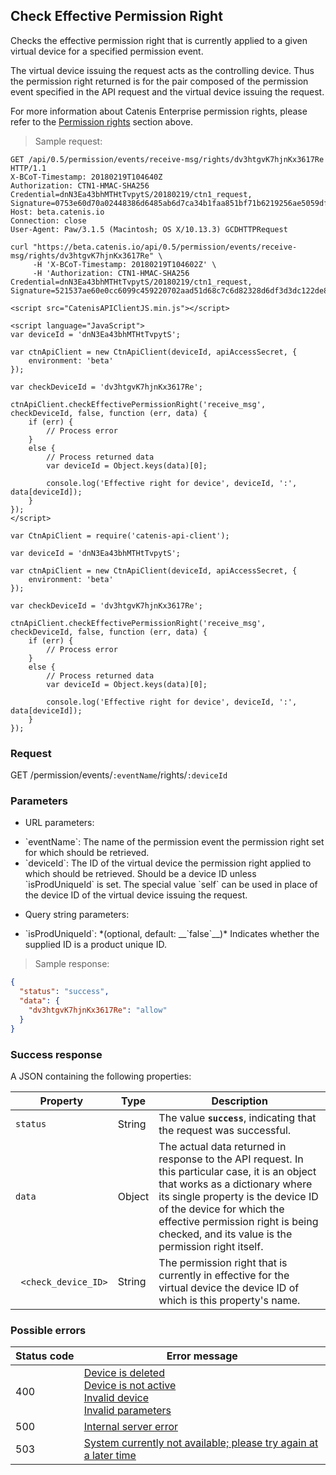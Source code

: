 ## Check Effective Permission Right

Checks the effective permission right that is currently applied to a given virtual device for a specified permission event.

The virtual device issuing the request acts as the controlling device. Thus the permission right returned is for the
pair composed of the permission event specified in the API request and the virtual device issuing the request.

<aside class="notice">
For more information about Catenis Enterprise permission rights, please refer to the <a href="#permission-rights">Permission rights</a> section above.
</aside>

> Sample request:

```http--raw
GET /api/0.5/permission/events/receive-msg/rights/dv3htgvK7hjnKx3617Re HTTP/1.1
X-BCoT-Timestamp: 20180219T104640Z
Authorization: CTN1-HMAC-SHA256 Credential=dnN3Ea43bhMTHtTvpytS/20180219/ctn1_request, Signature=0753e60d70a02448386d6485ab6d7ca34b1faa851bf71b6219256ae5059dfa09
Host: beta.catenis.io
Connection: close
User-Agent: Paw/3.1.5 (Macintosh; OS X/10.13.3) GCDHTTPRequest
```

```shell
curl "https://beta.catenis.io/api/0.5/permission/events/receive-msg/rights/dv3htgvK7hjnKx3617Re" \
     -H 'X-BCoT-Timestamp: 20180219T104602Z' \
     -H 'Authorization: CTN1-HMAC-SHA256 Credential=dnN3Ea43bhMTHtTvpytS/20180219/ctn1_request, Signature=521537ae60e0cc6099c459220702aad51d68c7c6d82328d6df3d3dc122de8683'
```

```html--javascript
<script src="CatenisAPIClientJS.min.js"></script>

<script language="JavaScript">
var deviceId = 'dnN3Ea43bhMTHtTvpytS';
    
var ctnApiClient = new CtnApiClient(deviceId, apiAccessSecret, {
    environment: 'beta'
});

var checkDeviceId = 'dv3htgvK7hjnKx3617Re';

ctnApiClient.checkEffectivePermissionRight('receive_msg', checkDeviceId, false, function (err, data) {
    if (err) {
        // Process error
    }
    else {
        // Process returned data
        var deviceId = Object.keys(data)[0];
        
        console.log('Effective right for device', deviceId, ':', data[deviceId]);
    }
});
</script>
```

```javascript--node
var CtnApiClient = require('catenis-api-client');

var deviceId = 'dnN3Ea43bhMTHtTvpytS';
    
var ctnApiClient = new CtnApiClient(deviceId, apiAccessSecret, {
    environment: 'beta'
});

var checkDeviceId = 'dv3htgvK7hjnKx3617Re';

ctnApiClient.checkEffectivePermissionRight('receive_msg', checkDeviceId, false, function (err, data) {
    if (err) {
        // Process error
    }
    else {
        // Process returned data
        var deviceId = Object.keys(data)[0];
        
        console.log('Effective right for device', deviceId, ':', data[deviceId]);
    }
});
```

### Request

GET /permission/events/`:eventName`/rights/`:deviceId`

### Parameters

<!-- Note: we are not using the native markdown list feature for the second level items because the generated
        HTML has no space to the following first level item -->
- URL parameters:
<ul class="parameterList">
  <li>`eventName`: The name of the permission event the permission right set for which should be retrieved.</li>
  <li>`deviceId`: The ID of the virtual device the permission right applied to which should be retrieved. Should be a device ID unless `isProdUniqueId` is set. The special value `self` can be used in place of the device ID of the virtual device issuing the request.</li>
</ul>

- Query string parameters:
<ul class="parameterList">
  <li>`isProdUniqueId`: *(optional, default: __`false`__)* Indicates whether the supplied ID is a product unique ID.</li>
</ul>

> Sample response:

```json
{
  "status": "success",
  "data": {
    "dv3htgvK7hjnKx3617Re": "allow"
  }
}
```

### Success response

A JSON containing the following properties:

| Property | Type | Description |
| -------- | ---- | ----------- |
| `status` | String | The value **`success`**, indicating that the request was successful. |
| `data` | Object | The actual data returned in response to the API request. In this particular case, it is an object that works as a dictionary where its single property is the device ID of the device for which the effective permission right is being checked, and its value is the permission right itself. |
| &nbsp;&nbsp;`<check_device_ID>` | String | The permission right that is currently in effective for the virtual device the device ID of which is this property's name. |

### Possible errors

| Status&nbsp;code | Error&nbsp;message |
| ----------- | ------------- |
| 400 | <a href="#error_msg_80">Device is deleted<br><a href="#error_msg_90">Device is not active<br><a href="#error_msg_110">Invalid device<br><a href="#error_msg_130">Invalid parameters |
| 500 | <a href="#error_msg_100">Internal server error |
| 503 | <a href="#error_msg_220">System currently not available; please try again at a later time |

